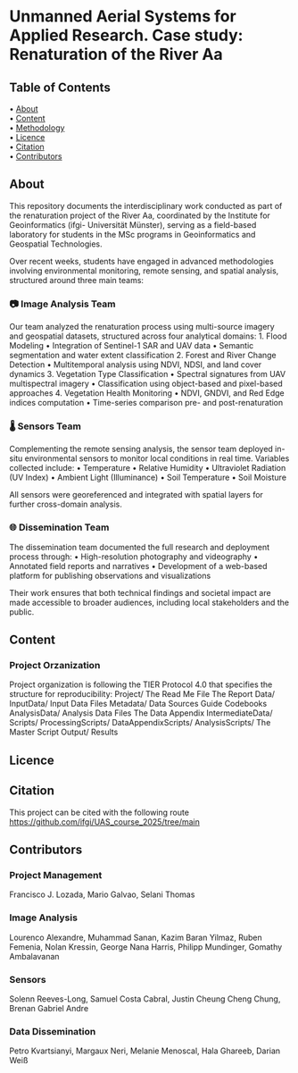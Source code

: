 #  Unmanned Aerial Systems for Applied Research. Case study: Renaturation of the River Aa

## Table of Contents

• [About](#about)  
• [Content](#content)  
• [Methodology](#methodology)  
• [Licence](#licence)  
• [Citation](#citation)  
• [Contributors](#contributors)

## About
 
This repository documents the interdisciplinary work conducted as part of the renaturation project of the River Aa, coordinated by the Institute for Geoinformatics (ifgi- Universität Münster), serving as a field-based laboratory for students in the MSc programs in Geoinformatics and Geospatial Technologies.

Over recent weeks, students have engaged in advanced methodologies involving environmental monitoring, remote sensing, and spatial analysis, structured around three main teams:

### 📷 Image Analysis Team

Our team analyzed the renaturation process using multi-source imagery and geospatial datasets, structured across four analytical domains:
	1.	Flood Modeling
	•	Integration of Sentinel-1 SAR and UAV data
	•	Semantic segmentation and water extent classification
	2.	Forest and River Change Detection
	•	Multitemporal analysis using NDVI, NDSI, and land cover dynamics
	3.	Vegetation Type Classification
	•	Spectral signatures from UAV multispectral imagery
	•	Classification using object-based and pixel-based approaches
	4.	Vegetation Health Monitoring
	•	NDVI, GNDVI, and Red Edge indices computation
	•	Time-series comparison pre- and post-renaturation


### 🌡️ Sensors Team

Complementing the remote sensing analysis, the sensor team deployed in-situ environmental sensors to monitor local conditions in real time. Variables collected include:
	•	Temperature
	•	Relative Humidity
	•	Ultraviolet Radiation (UV Index)
	•	Ambient Light (Illuminance)
	•	Soil Temperature
	•	Soil Moisture

All sensors were georeferenced and integrated with spatial layers for further cross-domain analysis.


### 🌐 Dissemination Team

The dissemination team documented the full research and deployment process through:
	•	High-resolution photography and videography
	•	Annotated field reports and narratives
	•	Development of a web-based platform for publishing observations and visualizations

Their work ensures that both technical findings and societal impact are made accessible to broader audiences, including local stakeholders and the public.


## Content

### Project Orzanization

Project organization is following the TIER Protocol 4.0 that specifies the structure for reproducibility:
 Project/
 	The Read Me File
 	The Report
 	Data/
		 InputData/
		 	Input Data Files
		 Metadata/
		 	Data Sources Guide
		 	Codebooks
		 AnalysisData/
		 	Analysis Data Files
		 	The Data Appendix
		 IntermediateData/
		 Scripts/
		 ProcessingScripts/
		 DataAppendixScripts/
		 AnalysisScripts/
		 	The Master Script
		 Output/
		 	Results

## Licence

## Citation

This project can be cited with the following route https://github.com/ifgi/UAS_course_2025/tree/main

## Contributors

###  Project Management

Francisco J. Lozada, Mario Galvao, Selani Thomas

###  Image Analysis

Lourenco Alexandre, Muhammad Sanan, Kazim Baran Yilmaz, Ruben Femenia, Nolan Kressin, George Nana Harris, Philipp Mundinger, Gomathy Ambalavanan

###  Sensors

Solenn Reeves-Long, Samuel Costa Cabral, Justin Cheung Cheng Chung, Brenan Gabriel Andre

###  Data Dissemination

Petro Kvartsianyi, Margaux Neri, Melanie Menoscal, Hala Ghareeb, Darian Weiß
